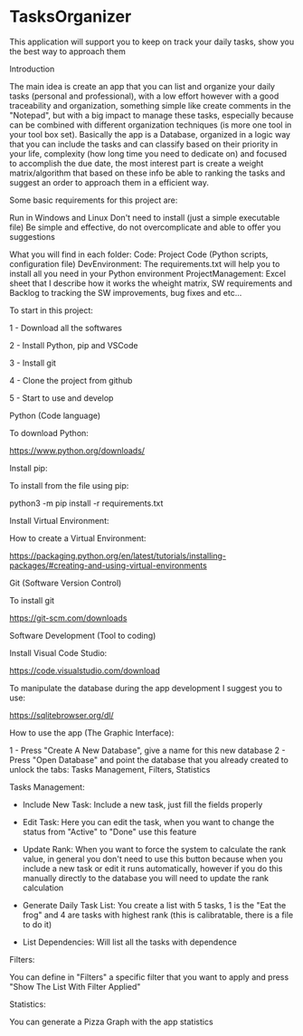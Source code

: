 # TasksOrganizer
This application will support you to keep on track your daily tasks, show you the best way to approach them 

Introduction

The main idea is create an app that you can list and organize your daily tasks (personal and professional), with a low effort however with a good traceability and organization, something simple like create comments in the "Notepad", but 
with a big impact to manage these tasks, especially because can be combined with different organization techniques (is more one tool in your tool box set).
Basically the app is a Database, organized in a logic way that you can include the tasks and can classify based on their priority in your life, complexity (how long time you need to dedicate on) and focused to accomplish the due date, the most interest part is create a weight matrix/algorithm that based on these info be able to ranking the tasks and suggest an order to approach them in a efficient way.

Some basic requirements for this project are:

Run in Windows and Linux
Don't need to install (just a simple executable file)
Be simple and effective, do not overcomplicate and able to offer you suggestions

What you will find in each folder:
Code: Project Code (Python scripts, configuration file)
DevEnvironment: The requirements.txt will help you to install all you need in your Python environment
ProjectManagement: Excel sheet that I describe how it works the wheight matrix, SW requirements and Backlog to tracking the SW improvements, bug fixes and etc...

To start in this project:

1 - Download all the softwares

2 - Install Python, pip and VSCode  

3 - Install git

4 - Clone the project from github

5 - Start to use and develop




Python (Code language)

To download Python:

https://www.python.org/downloads/



Install pip:

To install from the file using pip:

python3 -m pip install -r requirements.txt



Install Virtual Environment:

How to create a Virtual Environment:

https://packaging.python.org/en/latest/tutorials/installing-packages/#creating-and-using-virtual-environments



Git (Software Version Control)

To install git

https://git-scm.com/downloads



Software Development (Tool to coding)

Install Visual Code Studio:

https://code.visualstudio.com/download



To manipulate the database during the app development I suggest you to use:

https://sqlitebrowser.org/dl/


How to use the app (The Graphic Interface):

1 - Press "Create A New Database", give a name for this new database 
2 - Press "Open Database" and point the database that you already created to unlock the tabs: Tasks Management, Filters, Statistics

Tasks Management: 

- Include New Task: Include a new task, just fill the fields properly

- Edit Task: Here you can edit the task, when you want to change the status from "Active" to "Done" use this feature

- Update Rank: When you want to force the system to calculate the rank value, in general you don't need to use this button because when you include a new task or edit it runs automatically, however if you do this manually directly to the database you will need to update the rank calculation

- Generate Daily Task List: You create a list with 5 tasks, 1 is the "Eat the frog" and 4 are tasks with highest rank (this is calibratable, there is a file to do it)

- List Dependencies: Will list all the tasks with dependence 

Filters:

You can define in "Filters" a specific filter that you want to apply and press "Show The List With Filter Applied"

Statistics: 

You can generate a Pizza Graph with the app statistics

